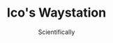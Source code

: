 ---
media: "images/rounds/round_2/icos_waystation.png"
media_type: image
type: art
title: Ico's Waystation
author: [Scientifically]
desc: Ico Grove's forward base.
---